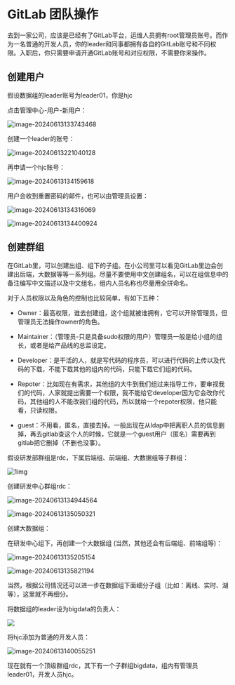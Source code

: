 # GitLab 团队操作

去到一家公司，应该是已经有了GitLab平台，运维人员拥有root管理员账号。而作为一名普通的开发人员，你的leader和同事都拥有各自的GitLab账号和不同权限。入职后，你只需要申请开通GitLab账号和对应权限，不需要你来操作。

## 创建用户

假设数据组的leader账号为leader01，你是hjc

点击管理中心-用户-新用户：

![image-20240613133743468](https://cdn.jsdelivr.net/gh/letengzz/tc2/img202406131337523.png)

创建一个leader的账号：

![image-20240613221040128](https://cdn.jsdelivr.net/gh/letengzz/tc2/img202406132210482.png)

再申请一个hjc账号：

![image-20240613134159618](https://cdn.jsdelivr.net/gh/letengzz/tc2/img202406131342014.png)

用户会收到重置密码的邮件，也可以由管理员设置：

![image-20240613134316069](https://cdn.jsdelivr.net/gh/letengzz/tc2/img202406131343633.png)

![image-20240613134400924](https://cdn.jsdelivr.net/gh/letengzz/tc2/img202406131344343.png)

## 创建群组

在GitLab里，可以创建出组、组下的子组。在小公司里可以看见GitLab里边会创建出后端，大数据等等一系列组。尽量不要使用中文创建组名，可以在组信息中的备注编写中文描述以及中文组名，组内人员名称也尽量用全拼命名。

对于人员权限以及角色的控制也比较简单，有如下五种：

- Owner：最高权限，谁去创建组，这个组就被谁拥有，它可以开除管理员，但管理员无法操作owner的角色。

- Maintainer：（管理员-只是具备sudo权限的用户）管理员一般是给小组的组长，或者是给产品线的总监设定。

- Developer：是干活的人，就是写代码的程序员，可以进行代码的上传以及代码的下载，不能下载其他的组内的代码，只能下载它们组的代码。

- Repoter：比如现在有需求，其他组的大牛到我们组过来指导工作，要审视我们的代码，人家就提出需要一个权限，我不能给它developer因为它会改你代码，其他组的人不能改我们组的代码，所以就给一个repoter权限，他只能看，只读权限。

- guest：不用看，匿名，直接去掉。一般出现在从ldap中把离职人员的信息删掉，再去gitlab查这个人的时候，它就是一个guest用户（匿名）需要再到gitlab把它删掉（不删也没事）。


假设研发部群组是rdc，下属后端组、前端组、大数据组等子群组：

![1img](https://cdn.jsdelivr.net/gh/letengzz/tc2/img202406131347314.jpg) 

创建研发中心群组rdc：

![image-20240613134944564](https://cdn.jsdelivr.net/gh/letengzz/tc2/img202406131349212.png)

 ![image-20240613135050321](https://cdn.jsdelivr.net/gh/letengzz/tc2/img202406131350690.png)

创建大数据组：

在研发中心组下，再创建一个大数据组 (当然，其他还会有后端组、前端组等)：

![image-20240613135205154](https://cdn.jsdelivr.net/gh/letengzz/tc2/img202406131352897.png) 

![image-20240613135821194](https://cdn.jsdelivr.net/gh/letengzz/tc2/img202406131358480.png) 

当然，根据公司情况还可以进一步在数据组下面细分子组（比如：离线、实时、湖等），这里就不再细分。

将数据组的leader设为bigdata的负责人：

![](https://cdn.jsdelivr.net/gh/letengzz/tc2/img202406131359269.png) 

将hjc添加为普通的开发人员：

![image-20240613140055251](https://cdn.jsdelivr.net/gh/letengzz/tc2/img202406131400880.png) 

现在就有一个顶级群组rdc，其下有一个子群组bigdata，组内有管理员leader01，开发人员hjc。